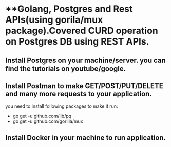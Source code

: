 # **Golang, Postgres and Rest APIs(using gorila/mux package).Covered CURD operation on Postgres DB using REST APIs.
##  Install Postgres on your machine/server. you can find the tutorials on youtube/google.
##  Install Postman to make GET/POST/PUT/DELETE and many more requests to your application.

you need to install following packages to make it run:
- go get -u github.com/lib/pq
- go get -u github.com/gorilla/mux

## Install Docker in your machine to run application.









